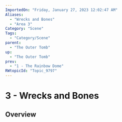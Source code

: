 ```yaml
---
ImportedOn: "Friday, January 27, 2023 12:02:47 AM"
Aliases:
  - "Wrecks and Bones"
  - "Area 3"
Category: "Scene"
Tags:
  - "Category/Scene"
parent:
  - "The Outer Tomb"
up:
  - "The Outer Tomb"
prev:
  - "1 - The Rainbow Dome"
RWtopicId: "Topic_9797"
---
```

# 3 - Wrecks and Bones
## Overview
